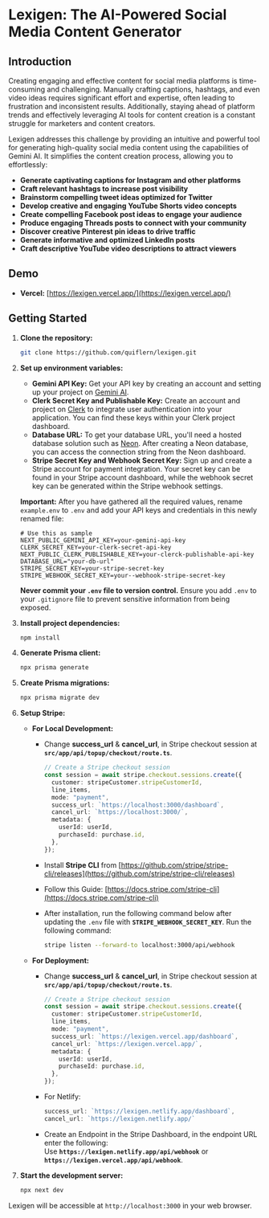 # Lexigen: The AI-Powered Social Media Content Generator

## Introduction

Creating engaging and effective content for social media platforms is time-consuming and challenging. Manually crafting captions, hashtags, and even video ideas requires significant effort and expertise, often leading to frustration and inconsistent results. Additionally, staying ahead of platform trends and effectively leveraging AI tools for content creation is a constant struggle for marketers and content creators.

Lexigen addresses this challenge by providing an intuitive and powerful tool for generating high-quality social media content using the capabilities of Gemini AI. It simplifies the content creation process, allowing you to effortlessly:

- **Generate captivating captions for Instagram and other platforms**
- **Craft relevant hashtags to increase post visibility**
- **Brainstorm compelling tweet ideas optimized for Twitter**
- **Develop creative and engaging YouTube Shorts video concepts**
- **Create compelling Facebook post ideas to engage your audience**
- **Produce engaging Threads posts to connect with your community**
- **Discover creative Pinterest pin ideas to drive traffic**
- **Generate informative and optimized LinkedIn posts**
- **Craft descriptive YouTube video descriptions to attract viewers**

## Demo

- **Vercel:** [https://lexigen.vercel.app/](https://lexigen.vercel.app/)

## Getting Started

1. **Clone the repository:**

   ```bash
   git clone https://github.com/quiflern/lexigen.git
   ```

2. **Set up environment variables:**

   - **Gemini API Key:** Get your API key by creating an account and setting up your project on [Gemini AI](https://developers.google.com/gemini).
   - **Clerk Secret Key and Publishable Key:** Create an account and project on [Clerk](https://clerk.com/) to integrate user authentication into your application. You can find these keys within your Clerk project dashboard.
   - **Database URL:** To get your database URL, you'll need a hosted database solution such as [Neon](https://www.neon.tech/). After creating a Neon database, you can access the connection string from the Neon dashboard.
   - **Stripe Secret Key and Webhook Secret Key:** Sign up and create a Stripe account for payment integration. Your secret key can be found in your Stripe account dashboard, while the webhook secret key can be generated within the Stripe webhook settings.

   **Important:** After you have gathered all the required values, rename `example.env` to `.env` and add your API keys and credentials in this newly renamed file:

   ```env
   # Use this as sample
   NEXT_PUBLIC_GEMINI_API_KEY=your-gemini-api-key
   CLERK_SECRET_KEY=your-clerk-secret-api-key
   NEXT_PUBLIC_CLERK_PUBLISHABLE_KEY=your-clerck-publishable-api-key
   DATABASE_URL="your-db-url"
   STRIPE_SECRET_KEY=your-stripe-secret-key
   STRIPE_WEBHOOK_SECRET_KEY=your--webhook-stripe-secret-key
   ```

   **Never commit your `.env` file to version control.** Ensure you add `.env` to your `.gitignore` file to prevent sensitive information from being exposed.

3. **Install project dependencies:**

   ```bash
   npm install
   ```

4. **Generate Prisma client:**

   ```bash
   npx prisma generate
   ```

5. **Create Prisma migrations:**

   ```bash
   npx prisma migrate dev
   ```

6. **Setup Stripe:**

   - **For Local Development:**

     - Change **success_url** & **cancel_url**, in Stripe checkout session at **`src/app/api/topup/checkout/route.ts`**.

       ```typescript
       // Create a Stripe checkout session
       const session = await stripe.checkout.sessions.create({
         customer: stripeCustomer.stripeCustomerId,
         line_items,
         mode: "payment",
         success_url: `https://localhost:3000/dashboard`,
         cancel_url: `https://localhost:3000/`,
         metadata: {
           userId: userId,
           purchaseId: purchase.id,
         },
       });
       ```

     - Install **Stripe CLI** from [https://github.com/stripe/stripe-cli/releases](https://github.com/stripe/stripe-cli/releases)
     - Follow this Guide: [https://docs.stripe.com/stripe-cli](https://docs.stripe.com/stripe-cli)
     - After installation, run the following command below after updating the `.env` file with **`STRIPE_WEBHOOK_SECRET_KEY`**. Run the following command:

       ```bash
       stripe listen --forward-to localhost:3000/api/webhook
       ```

   - **For Deployment:**

     - Change **success_url** & **cancel_url**, in Stripe checkout session at **`src/app/api/topup/checkout/route.ts`**.

       ```typescript
       // Create a Stripe checkout session
       const session = await stripe.checkout.sessions.create({
         customer: stripeCustomer.stripeCustomerId,
         line_items,
         mode: "payment",
         success_url: `https://lexigen.vercel.app/dashboard`,
         cancel_url: `https://lexigen.vercel.app/`,
         metadata: {
           userId: userId,
           purchaseId: purchase.id,
         },
       });
       ```

     - For Netlify:

       ```typescript
       success_url: `https://lexigen.netlify.app/dashboard`,
       cancel_url: `https://lexigen.netlify.app/`
       ```

     - Create an Endpoint in the Stripe Dashboard, in the endpoint URL enter the following:  
       Use **`https://lexigen.netlify.app/api/webhook`** or **`https://lexigen.vercel.app/api/webhook`**.

7. **Start the development server:**

   ```bash
   npx next dev
   ```

Lexigen will be accessible at `http://localhost:3000` in your web browser.
